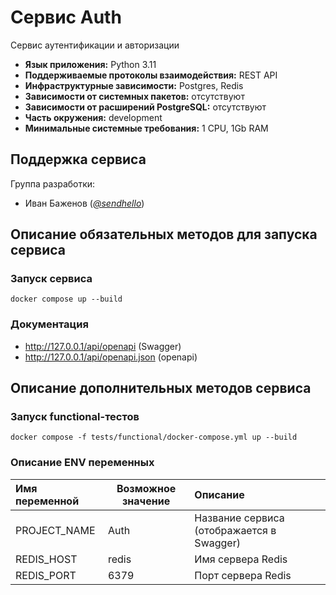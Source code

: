 # Сервис Auth

Сервис аутентификации и авторизации

* **Язык приложения:** Python 3.11
* **Поддерживаемые протоколы взаимодействия:** REST API
* **Инфраструктурные зависимости:** Postgres, Redis
* **Зависимости от системных пакетов:** отсутствуют
* **Зависимости от расширений PostgreSQL:** отсутствуют
* **Часть окружения:** development
* **Минимальные системные требования:** 1 CPU, 1Gb RAM

## Поддержка сервиса

Группа разработки:

* Иван Баженов (*[@sendhello](https://www.google.com)*)

## Описание обязательных методов для запуска сервиса

### Запуск сервиса
```commandline
docker compose up --build
```

### Документация
* http://127.0.0.1/api/openapi (Swagger)
* http://127.0.0.1/api/openapi.json (openapi)

## Описание дополнительных методов сервиса

### Запуск functional-тестов
```commandline
docker compose -f tests/functional/docker-compose.yml up --build
```

### Описание ENV переменных

| Имя переменной    | Возможное значение | Описание                                    |
|:------------------|--------------------|:--------------------------------------------|
| PROJECT_NAME      | Auth               | Название сервиса (отображается в Swagger)   |
| REDIS_HOST        | redis              | Имя сервера Redis                           |
| REDIS_PORT        | 6379               | Порт сервера Redis                          |
